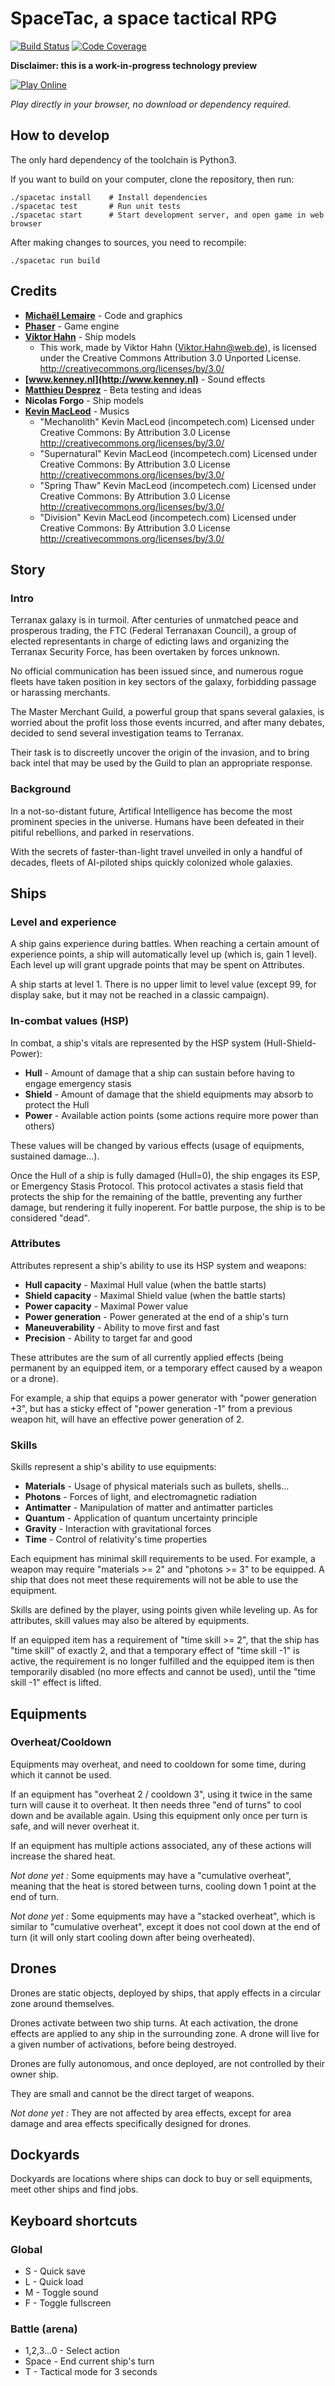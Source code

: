 # SpaceTac, a space tactical RPG

[![Build Status](https://travis-ci.org/thunderk/spacetac.svg?branch=master)](https://travis-ci.org/thunderk/spacetac)
[![Code Coverage](https://codecov.io/gh/thunderk/spacetac/branch/master/graph/badge.svg)](https://codecov.io/gh/thunderk/spacetac)

**Disclaimer: this is a work-in-progress technology preview**

[![Play Online](https://thunderk.net/spacetac/play.svg)](https://thunderk.net/spacetac/)

*Play directly in your browser, no download or dependency required.*

## How to develop

The only hard dependency of the toolchain is Python3.

If you want to build on your computer, clone the repository, then run:

    ./spacetac install    # Install dependencies
    ./spacetac test       # Run unit tests
    ./spacetac start      # Start development server, and open game in web browser

After making changes to sources, you need to recompile:

    ./spacetac run build

## Credits

* **[Michaël Lemaire](https://thunderk.net/)** - Code and graphics
* **[Phaser](http://phaser.io)** - Game engine
* **[Viktor Hahn](https://opengameart.org/content/spaceships-6)** - Ship models
    * This work, made by Viktor Hahn (Viktor.Hahn@web.de), is licensed under the Creative Commons Attribution 3.0 Unported License. http://creativecommons.org/licenses/by/3.0/
* **[www.kenney.nl](http://www.kenney.nl)** - Sound effects
* **[Matthieu Desprez](https://github.com/edistra)** - Beta testing and ideas
* **Nicolas Forgo** - Ship models
* **[Kevin MacLeod](http://www.incompetech.com/)** - Musics
    * "Mechanolith" Kevin MacLeod (incompetech.com)
    Licensed under Creative Commons: By Attribution 3.0 License
    http://creativecommons.org/licenses/by/3.0/
    * "Supernatural" Kevin MacLeod (incompetech.com)
    Licensed under Creative Commons: By Attribution 3.0 License
    http://creativecommons.org/licenses/by/3.0/
    * "Spring Thaw" Kevin MacLeod (incompetech.com)
    Licensed under Creative Commons: By Attribution 3.0 License
    http://creativecommons.org/licenses/by/3.0/
    * "Division" Kevin MacLeod (incompetech.com)
    Licensed under Creative Commons: By Attribution 3.0 License
    http://creativecommons.org/licenses/by/3.0/

## Story

### Intro

Terranax galaxy is in turmoil. After centuries of unmatched peace and prosperous trading,
the FTC (Federal Terranaxan Council), a group of elected representants in charge of edicting
laws and organizing the Terranax Security Force, has been overtaken by forces unknown.

No official communication has been issued since, and numerous rogue fleets have taken position
in key sectors of the galaxy, forbidding passage or harassing merchants.

The Master Merchant Guild, a powerful group that spans several galaxies, is worried about
the profit loss those events incurred, and after many debates, decided to send several
investigation teams to Terranax.

Their task is to discreetly uncover the origin of the invasion, and to bring back intel that
may be used by the Guild to plan an appropriate response.

### Background

In a not-so-distant future, Artifical Intelligence has become the most prominent species in the
universe. Humans have been defeated in their pitiful rebellions, and parked in reservations.

With the secrets of faster-than-light travel unveiled in only a handful of decades, fleets of
AI-piloted ships quickly colonized whole galaxies.

## Ships

### Level and experience

A ship gains experience during battles. When reaching a certain amount of experience points,
a ship will automatically level up (which is, gain 1 level). Each level up will grant
upgrade points that may be spent on Attributes.

A ship starts at level 1. There is no upper limit to level value (except 99, for display sake,
but it may not be reached in a classic campaign).

### In-combat values (HSP)

In combat, a ship's vitals are represented by the HSP system (Hull-Shield-Power):

* **Hull** - Amount of damage that a ship can sustain before having to engage emergency stasis
* **Shield** - Amount of damage that the shield equipments may absorb to protect the Hull
* **Power** - Available action points (some actions require more power than others)

These values will be changed by various effects (usage of equipments, sustained damage...).

Once the Hull of a ship is fully damaged (Hull=0), the ship engages its ESP, or Emergency
Stasis Protocol. This protocol activates a stasis field that protects the ship for the
remaining of the battle, preventing any further damage, but rendering it fully inoperent.
For battle purpose, the ship is to be considered "dead".

### Attributes

Attributes represent a ship's ability to use its HSP system and weapons:

* **Hull capacity** - Maximal Hull value (when the battle starts)
* **Shield capacity** - Maximal Shield value (when the battle starts)
* **Power capacity** - Maximal Power value
* **Power generation** - Power generated at the end of a ship's turn
* **Maneuverability** - Ability to move first and fast
* **Precision** - Ability to target far and good

These attributes are the sum of all currently applied effects (being permanent by an equipped item,
or a temporary effect caused by a weapon or a drone).

For example, a ship that equips a power generator with "power generation +3", but has a sticky effect
of "power generation -1" from a previous weapon hit, will have an effective power generation of 2.

### Skills

Skills represent a ship's ability to use equipments:

* **Materials** - Usage of physical materials such as bullets, shells...
* **Photons** - Forces of light, and electromagnetic radiation
* **Antimatter** - Manipulation of matter and antimatter particles
* **Quantum** - Application of quantum uncertainty principle
* **Gravity** - Interaction with gravitational forces
* **Time** - Control of relativity's time properties

Each equipment has minimal skill requirements to be used. For example, a weapon may require "materials >= 2"
and "photons >= 3" to be equipped. A ship that does not meet these requirements will not be able to use 
the equipment.

Skills are defined by the player, using points given while leveling up.
As for attributes, skill values may also be altered by equipments.

If an equipped item has a requirement of "time skill >= 2", that the ship has "time skill" of exactly 2, and 
that a temporary effect of "time skill -1" is active, the requirement is no longer fulfilled and the equipped 
item is then temporarily disabled (no more effects and cannot be used), until the "time skill -1" effect is lifted.

## Equipments

### Overheat/Cooldown

Equipments may overheat, and need to cooldown for some time, during which it cannot be used.

If an equipment has "overheat 2 / cooldown 3", using it twice in the same turn will cause it to
overheat. It then needs three "end of turns" to cool down and be available again. Using this equipment
only once per turn is safe, and will never overheat it.

If an equipment has multiple actions associated, any of these actions will increase the shared heat.

*Not done yet :* Some equipments may have a "cumulative overheat", meaning that the heat is stored between turns, 
cooling down 1 point at the end of turn.

*Not done yet :* Some equipments may have a "stacked overheat", which
is similar to "cumulative overheat", except it does not cool down at
the end of turn (it will only start cooling down after being overheated).

## Drones

Drones are static objects, deployed by ships, that apply effects in a circular zone around themselves.

Drones activate between two ship turns. At each activation, the drone effects are applied to any ship
in the surrounding zone. A drone will live for a given number of activations, before being destroyed.

Drones are fully autonomous, and once deployed, are not controlled by their owner ship.

They are small and cannot be the direct target of weapons.

*Not done yet :*  They are not affected by area effects,
except for area damage and area effects specifically designed for drones.

## Dockyards

Dockyards are locations where ships can dock to buy or sell equipments, meet other ships and find jobs.

## Keyboard shortcuts

### Global

* S - Quick save
* L - Quick load
* M - Toggle sound
* F - Toggle fullscreen

### Battle (arena)

* 1,2,3...0 - Select action
* Space - End current ship's turn
* T - Tactical mode for 3 seconds
